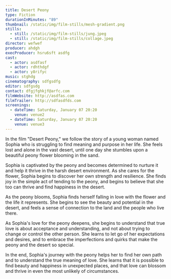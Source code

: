 ```yaml
---
title: Desert Peony
type: Fiction
durationInMinutes: "89"
thumbnail: /static/img/film-stills/mesh-gradient.png
stills:
  - still: /static/img/film-stills/jung.jpeg
  - still: /static/img/film-stills/collage.jpeg
director: wefwef
producer: ahdgh
execProducer: hsru6sft asdfg
cast:
  - actor: asdfasf
  - actor: rdhthdgf
  - actor: y8rifyc
music: stghdg
cinematography: sdfgsdfg
editor: sdfgsdg
contact: dfgjfghkjf@arfc.com
filmWebsite: http://asdfas.com
filmTrailer: http://sdfasdfds.com
screenings:
  - dateTime: Saturday, January 07 20:20
    venue: venue2
  - dateTime: Saturday, January 07 20:20
    venue: venue3
---
```

In the film "Desert Peony," we follow the story of a young woman named Sophia who is struggling to find meaning and purpose in her life. She feels lost and alone in the vast desert, until one day she stumbles upon a beautiful peony flower blooming in the sand.

Sophia is captivated by the peony and becomes determined to nurture it and help it thrive in the harsh desert environment. As she cares for the flower, Sophia begins to discover her own strength and resilience. She finds joy in the simple act of tending to the peony, and begins to believe that she too can thrive and find happiness in the desert.

As the peony blooms, Sophia finds herself falling in love with the flower and the life it represents. She begins to see the beauty and potential in the desert, and feels a sense of connection to the land and the people who live there.

As Sophia's love for the peony deepens, she begins to understand that true love is about acceptance and understanding, and not about trying to change or control the other person. She learns to let go of her expectations and desires, and to embrace the imperfections and quirks that make the peony and the desert so special.

In the end, Sophia's journey with the peony helps her to find her own path and to understand the true meaning of love. She learns that it is possible to find beauty and happiness in unexpected places, and that love can blossom and thrive in even the most unlikely of circumstances.